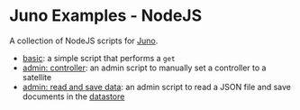 # Juno Examples - NodeJS

A collection of NodeJS scripts for [Juno](https://juno.build).

- [basic](./basic): a simple script that performs a `get`
- [admin: controller](./admin/controller): an admin script to manually set a controller to a satellite
- [admin: read and save data](./admin/save): an admin script to read a JSON file and save documents in the [datastore](https://juno.build/docs/build/datastore)

